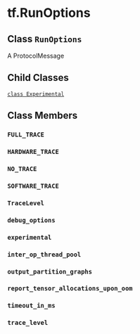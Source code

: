 <div itemscope itemtype="http://developers.google.com/ReferenceObject">
<meta itemprop="name" content="tf.RunOptions" />
<meta itemprop="path" content="Stable" />
<meta itemprop="property" content="Experimental"/>
<meta itemprop="property" content="FULL_TRACE"/>
<meta itemprop="property" content="HARDWARE_TRACE"/>
<meta itemprop="property" content="NO_TRACE"/>
<meta itemprop="property" content="SOFTWARE_TRACE"/>
<meta itemprop="property" content="TraceLevel"/>
<meta itemprop="property" content="debug_options"/>
<meta itemprop="property" content="experimental"/>
<meta itemprop="property" content="inter_op_thread_pool"/>
<meta itemprop="property" content="output_partition_graphs"/>
<meta itemprop="property" content="report_tensor_allocations_upon_oom"/>
<meta itemprop="property" content="timeout_in_ms"/>
<meta itemprop="property" content="trace_level"/>
</div>

# tf.RunOptions

## Class `RunOptions`



A ProtocolMessage

## Child Classes
[`class Experimental`](../tf/RunOptions/Experimental.md)

## Class Members

<h3 id="FULL_TRACE"><code>FULL_TRACE</code></h3>

<h3 id="HARDWARE_TRACE"><code>HARDWARE_TRACE</code></h3>

<h3 id="NO_TRACE"><code>NO_TRACE</code></h3>

<h3 id="SOFTWARE_TRACE"><code>SOFTWARE_TRACE</code></h3>

<h3 id="TraceLevel"><code>TraceLevel</code></h3>

<h3 id="debug_options"><code>debug_options</code></h3>

<h3 id="experimental"><code>experimental</code></h3>

<h3 id="inter_op_thread_pool"><code>inter_op_thread_pool</code></h3>

<h3 id="output_partition_graphs"><code>output_partition_graphs</code></h3>

<h3 id="report_tensor_allocations_upon_oom"><code>report_tensor_allocations_upon_oom</code></h3>

<h3 id="timeout_in_ms"><code>timeout_in_ms</code></h3>

<h3 id="trace_level"><code>trace_level</code></h3>


